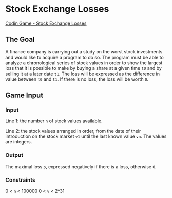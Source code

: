 # Stock Exchange Losses

[Codin Game - Stock Exchange Losses](https://www.codingame.com/multiplayer/codegolf/stock-exchange-losses)

## The Goal

A finance company is carrying out a study on the worst stock investments and would like to acquire a program to do so. The program must be able to analyze a chronological series of stock values in order to show the largest loss that it is possible to make by buying a share at a given time `t0` and by selling it at a later date `t1`. The loss will be expressed as the difference in value between `t0` and `t1`. If there is no loss, the loss will be worth `0`.

## Game Input

### Input

Line 1: the number `n` of stock values available.

Line 2: the stock values arranged in order, from the date of their introduction on the stock market `v1` until the last known value `vn`. The values are integers.

### Output

The maximal loss `p`, expressed negatively if there is a loss, otherwise `0`.

### Constraints

0 < `n` < 100000
0 < `v` < 2^31
